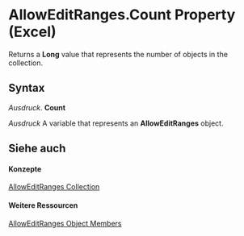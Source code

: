 
# AllowEditRanges.Count Property (Excel)

Returns a  **Long** value that represents the number of objects in the collection.


## Syntax

 _Ausdruck_. **Count**

 _Ausdruck_ A variable that represents an **AllowEditRanges** object.


## Siehe auch


#### Konzepte


[AllowEditRanges Collection](c08bf170-f982-ecca-c026-df4b907e1dde.md)
#### Weitere Ressourcen


[AllowEditRanges Object Members](http://msdn.microsoft.com/library/676af5af-a9bd-339c-18e2-c3e442f67236%28Office.15%29.aspx)